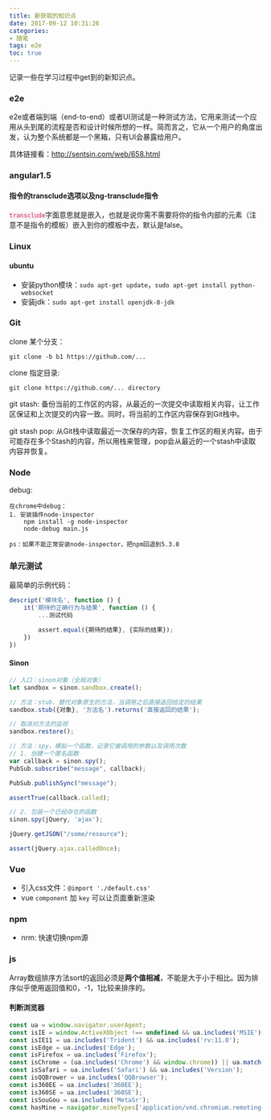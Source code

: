 ```yaml
---
title: 新获取的知识点
date: 2017-09-12 10:31:26
categories:
- 随笔
tags: e2e
toc: true
---
```


记录一些在学习过程中get到的新知识点。

### e2e
e2e或者端到端（end-to-end）或者UI测试是一种测试方法，它用来测试一个应用从头到尾的流程是否和设计时候所想的一样。简而言之，它从一个用户的角度出发，认为整个系统都是一个黑箱，只有UI会暴露给用户。

具体链接看：http://sentsin.com/web/658.html
<!--more-->
### angular1.5

#### 指令的transclude选项以及ng-transclude指令
<code style="color: #c7254e; background-color: #f9f2f4">transclude</code>字面意思就是嵌入，也就是说你需不需要将你的指令内部的元素（注意不是指令的模板）嵌入到你的模板中去，默认是false。

### Linux

#### ubuntu

- 安装python模块：`sudo apt-get update`，`sudo apt-get install python-websocket`
- 安装jdk：`sudo apt-get install openjdk-8-jdk`

### Git

clone 某个分支：
```
git clone -b b1 https://github.com/...
```
clone 指定目录:
```
git clone https://github.com/... directory
```

git stash: 备份当前的工作区的内容，从最近的一次提交中读取相关内容，让工作区保证和上次提交的内容一致。同时，将当前的工作区内容保存到Git栈中。

git stash pop: 从Git栈中读取最近一次保存的内容，恢复工作区的相关内容。由于可能存在多个Stash的内容，所以用栈来管理，pop会从最近的一个stash中读取内容并恢复。


### Node

debug:
```
在chrome中debug：
1. 安装插件node-inspector
    npm install -g node-inspector
    node-debug main.js

ps：如果不能正常安装node-inspector，把npm回退到5.3.0
```

### 单元测试

最简单的示例代码：
```javascript
descript('模块名', function () {
    it('期待的正确行为与结果', function () {  
        ...测试代码

        assert.equal({期待的结果}, {实际的结果});
    })
})

```
#### Sinon

```javascript
// 入口：sinon对象（全局对象）
let sandbox = sinon.sandbox.create();

// 方法：stub，替代对象原生的方法，当调用之后直接返回给定的结果
sandbox.stub({对象}, '方法名').returns('直接返回的结果');

// 取消对方法的监视
sandbox.restore();

// 方法：spy，模拟一个函数，记录它被调用的参数以及调用次数
// 1. 创建一个匿名函数
var callback = sinon.spy();
PubSub.subscribe("message", callback);

PubSub.publishSync("message");

assertTrue(callback.called);

// 2. 包装一个已经存在的函数
sinon.spy(jQuery, 'ajax');

jQuery.getJSON("/some/resource");

assert(jQuery.ajax.calledOnce);
```

### Vue

- 引入css文件：`@import './default.css'`
- vue `component` 加 `key` 可以让页面重新渲染

### npm 

- nrm: 快速切换npm源

### js

Array数组排序方法sort的返回必须是**两个值相减**，不能是大于小于相比。因为排序似乎使用返回值和0，-1，1比较来排序的。

#### 判断浏览器
```javascript
const ua = window.navigator.userAgent;
const isIE = window.ActiveXObject !== undefined && ua.includes('MSIE');
const isIE11 = ua.includes('Trident') && ua.includes('rv:11.0');
const isEdge = ua.includes('Edge');
const isFirefox = ua.includes('Firefox');
const isChrome = (ua.includes('Chrome') && window.chrome)) || ua.match('CriOS'); // 'CriOS'判断在ipad上是不是chrome
const isSafari = ua.includes('Safari') && ua.includes('Version');
const isQQBrower = ua.includes('QQBrowser');
const is360EE = ua.includes('360EE');
const is360SE = ua.includes('360SE');
const isSouGou = ua.includes('MetaSr');
const hasMine = navigator.mimeTypes['application/vnd.chromium.remoting-viewer']; // 360浏览器判断(ps: 不确定)
```
